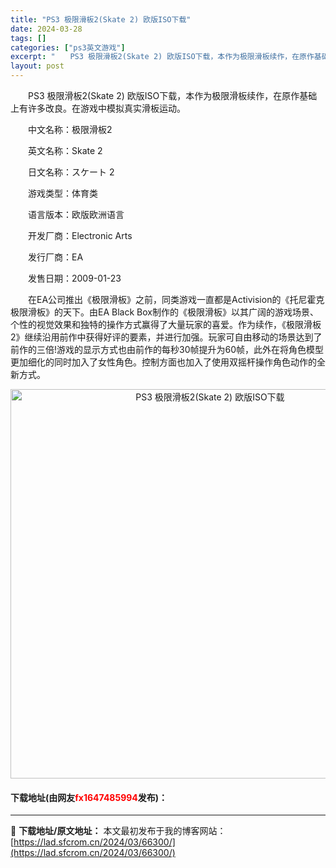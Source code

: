 ```yaml
---
title: "PS3 极限滑板2(Skate 2) 欧版ISO下载"
date: 2024-03-28
tags: []
categories: ["ps3英文游戏"]
excerpt: "　　PS3 极限滑板2(Skate 2) 欧版ISO下载，本作为极限滑板续作，在原作基础上有许多改良。在游戏中模拟真实滑板运动。 　　中文名称：极限滑板2 　　英文名称：Skate 2 　　日文名称：スケート 2 　　游戏类型：体育类 　　语言版本：欧版欧洲语言 　　开发厂商：Electronic &hellip;"
layout: post
---
```


 <p>　　PS3 极限滑板2(Skate 2) 欧版ISO下载，本作为极限滑板续作，在原作基础上有许多改良。在游戏中模拟真实滑板运动。</p> <p>　　中文名称：极限滑板2</p> <p>　　英文名称：Skate 2</p> <p>　　日文名称：スケート 2</p> <p>　　游戏类型：体育类</p> <p>　　语言版本：欧版欧洲语言</p> <p>　　开发厂商：Electronic Arts</p> <p>　　发行厂商：EA</p> <p>　　发售日期：2009-01-23</p> <p>　　在EA公司推出《极限滑板》之前，同类游戏一直都是Activision的《托尼霍克极限滑板》的天下。由EA Black Box制作的《极限滑板》以其广阔的游戏场景、个性的视觉效果和独特的操作方式赢得了大量玩家的喜爱。作为续作，《极限滑板2》继续沿用前作中获得好评的要素，并进行加强。玩家可自由移动的场景达到了前作的三倍!游戏的显示方式也由前作的每秒30帧提升为60帧，此外在将角色模型更加细化的同时加入了女性角色。控制方面也加入了使用双摇杆操作角色动作的全新方式。</p> <p align="center"><img align="" border="0" src="https://lad.sfcrom.cn/wp-content/uploads/2024/03/20240328_66051dc4df2fb.png" width="623" alt="PS3 极限滑板2(Skate 2) 欧版ISO下载" /></p> <p><h4>下载地址(由网友<font color="red">fx1647485994</font>发布)：</h4></p> 

---
📖 **下载地址/原文地址：** 本文最初发布于我的博客网站：[https://lad.sfcrom.cn/2024/03/66300/](https://lad.sfcrom.cn/2024/03/66300/)
